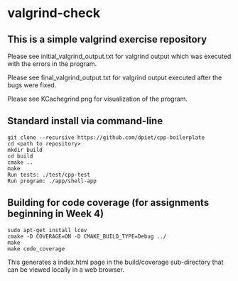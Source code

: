 # valgrind-check

## This is a simple valgrind exercise repository

Please see initial_valgrind_output.txt for valgrind output which was executed with the errors in the program.  

Please see final_valgrind_output.txt for valgrind output executed after the bugs were fixed.  

Please see KCachegrind.png for visualization of the program.  


## Standard install via command-line
```
git clone --recursive https://github.com/dpiet/cpp-boilerplate
cd <path to repository>
mkdir build
cd build
cmake ..
make
Run tests: ./test/cpp-test
Run program: ./app/shell-app
```

## Building for code coverage (for assignments beginning in Week 4)
```
sudo apt-get install lcov
cmake -D COVERAGE=ON -D CMAKE_BUILD_TYPE=Debug ../
make
make code_coverage
```
This generates a index.html page in the build/coverage sub-directory that can be viewed locally in a web browser.
